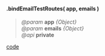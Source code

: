 #### .bindEmailTestRoutes( app, emails )
> *@param* **app** _{Object}_   
> *@param* **emails** _{Object}_   
> _@api_ **private** 



<div class="code-header addGitHubLink" data-file="lib/core/bindEmailTestRoutes.js">  <a href="#" class="loadCode"> code</a></div><pre class=" language-javascript hideCode api"></pre> 
